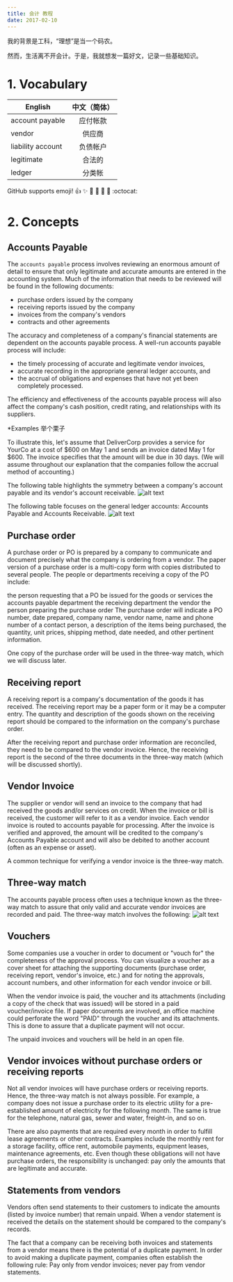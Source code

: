 ```yaml
---
title: 会计 教程
date: 2017-02-10
---
```


我的背景是工科，“理想”是当一个码农。

然而，生活离不开会计。于是，我就想发一篇好文，记录一些基础知识。

# 1. Vocabulary

| English | 中文（简体）   
| --- |:---:|
| account payable    | 应付帐款      
| vendor             | 供应商        
| liability account  | 负债帐户      
| legitimate         | 合法的        
| ledger             | 分类帐        


GitHub supports emoji!
:+1: :sparkles: :camel: :tada:
:rocket: :metal: :octocat: 



# 2. Concepts
## Accounts Payable

The `accounts payable` process involves reviewing an enormous amount of detail to ensure that only legitimate  and accurate amounts are entered in the accounting system. Much of the information that needs to be reviewed will be found in the following documents:
*	purchase orders issued by the company
*	receiving reports issued by the company
*	invoices from the company's vendors
*	contracts and other agreements

The accuracy and completeness of a company's financial statements are dependent on the accounts payable process. A well-run accounts payable process will include:
*	the timely processing of accurate and legitimate vendor invoices,
*	accurate recording in the appropriate general ledger  accounts, and
*	the accrual of obligations and expenses that have not yet been completely processed.

The efficiency and effectiveness of the accounts payable process will also affect the company's cash position, credit rating, and relationships with its suppliers.

*Examples 举个栗子

To illustrate this, let's assume that DeliverCorp provides a service for YourCo at a cost of $600 on May 1 and sends an invoice dated May 1 for $600. The invoice specifies that the amount will be due in 30 days. (We will assume throughout our explanation that the companies follow the accrual method of accounting.)

The following table highlights the symmetry between a company's account payable and its vendor's account receivable.
![alt text](http://www.accountingcoach.com/wp-content/uploads/2013/10/28X-table-01@2x.png "Logo Title Table 1")

The following table focuses on the general ledger accounts: Accounts Payable and Accounts Receivable.
![alt text](http://www.accountingcoach.com/wp-content/uploads/2013/10/28X-table-02@2x.png "Logo Title Table 1")

## Purchase order

A purchase order or PO is prepared by a company to communicate and document precisely what the company is ordering from a vendor. The paper version of a purchase order is a multi-copy form with copies distributed to several people. The people or departments receiving a copy of the PO include:

the person requesting that a PO be issued for the goods or services
the accounts payable department
the receiving department
the vendor
the person preparing the purchase order
The purchase order will indicate a PO number, date prepared, company name, vendor name, name and phone number of a contact person, a description of the items being purchased, the quantity, unit prices, shipping method, date needed, and other pertinent information.

One copy of the purchase order will be used in the three-way match, which we will discuss later.

## Receiving report

A receiving report is a company's documentation of the goods it has received. The receiving report may be a paper form or it may be a computer entry. The quantity and description of the goods shown on the receiving report should be compared to the information on the company's purchase order.

After the receiving report and purchase order information are reconciled, they need to be compared to the vendor invoice. Hence, the receiving report is the second of the three documents in the three-way match (which will be discussed shortly).

## Vendor Invoice

The supplier or vendor will send an invoice to the company that had received the goods and/or services on credit. When the invoice or bill is received, the customer will refer to it as a vendor invoice. Each vendor invoice is routed to accounts payable for processing. After the invoice is verified and approved, the amount will be credited to the company's Accounts Payable account and will also be debited to another account (often as an expense or asset).

A common technique for verifying a vendor invoice is the three-way match.

## Three-way match

The accounts payable process often uses a technique known as the three-way match to assure that only valid and accurate vendor invoices are recorded and paid. The three-way match involves the following:
![alt text](http://www.accountingcoach.com/wp-content/uploads/2013/10/28X-table-03@2x.png "Logo Title Table 3")

## Vouchers

Some companies use a voucher in order to document or "vouch for" the completeness of the approval process. You can visualize a voucher as a cover sheet for attaching the supporting documents (purchase order, receiving report, vendor's invoice, etc.) and for noting the approvals, account numbers, and other information for each vendor invoice or bill.

When the vendor invoice is paid, the voucher and its attachments (including a copy of the check that was issued) will be stored in a paid voucher/invoice file. If paper documents are involved, an office machine could perforate the word "PAID" through the voucher and its attachments. This is done to assure that a duplicate payment will not occur.

The unpaid invoices and vouchers will be held in an open file.

## Vendor invoices without purchase orders or receiving reports

Not all vendor invoices will have purchase orders or receiving reports. Hence, the three-way match is not always possible. For example, a company does not issue a purchase order to its electric utility for a pre-established amount of electricity for the following month. The same is true for the telephone, natural gas, sewer and water, freight-in, and so on.

There are also payments that are required every month in order to fulfill lease agreements or other contracts. Examples include the monthly rent for a storage facility, office rent, automobile payments, equipment leases, maintenance agreements, etc. Even though these obligations will not have purchase orders, the responsibility is unchanged: pay only the amounts that are legitimate and accurate.

## Statements from vendors

Vendors often send statements to their customers to indicate the amounts (listed by invoice number) that remain unpaid. When a vendor statement is received the details on the statement should be compared to the company's records.

The fact that a company can be receiving both invoices and statements from a vendor means there is the potential of a duplicate payment. In order to avoid making a duplicate payment, companies often establish the following rule: Pay only from vendor invoices; never pay from vendor statements.

